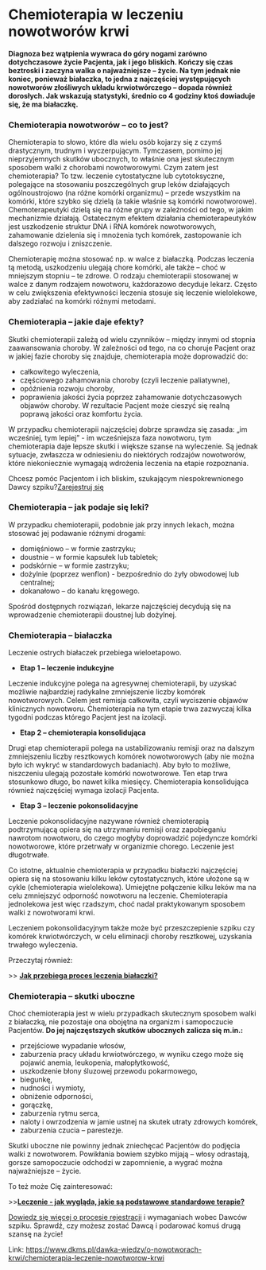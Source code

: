 # Chemioterapia w leczeniu nowotworów krwi

**Diagnoza bez wątpienia wywraca do góry nogami zarówno dotychczasowe życie Pacjenta, jak i jego bliskich. Kończy się czas beztroski i zaczyna walka o najważniejsze – życie. Na tym jednak nie koniec, ponieważ białaczka, to jedna z najczęściej występujących nowotworów złośliwych układu krwiotwórczego – dopada również dorosłych. Jak wskazują statystyki, średnio co 4 godziny ktoś dowiaduje się, że ma białaczkę.**


### Chemioterapia nowotworów – co to jest?


Chemioterapia to słowo, które dla wielu osób kojarzy się z czymś drastycznym, trudnym i wyczerpującym. Tymczasem, pomimo jej nieprzyjemnych skutków ubocznych, to właśnie ona jest skutecznym sposobem walki z chorobami nowotworowymi. Czym zatem jest chemioterapia? To tzw. leczenie cytostatyczne lub cytotoksyczne, polegające na stosowaniu poszczególnych grup leków działających ogólnoustrojowo (na różne komórki organizmu) – przede wszystkim na komórki, które szybko się dzielą (a takie właśnie są komórki nowotworowe). Chemoterapeutyki dzielą się na różne grupy w zależności od tego, w jakim mechanizmie działają. Ostatecznym efektem działania chemioterapeutyków jest uszkodzenie struktur DNA i RNA komórek nowotworowych, zahamowanie dzielenia się i mnożenia tych komórek, zastopowanie ich dalszego rozwoju i zniszczenie.


Chemioterapię można stosować np. w walce z białaczką. Podczas leczenia tą metodą, uszkodzeniu ulegają chore komórki, ale także – choć w mniejszym stopniu – te zdrowe. O rodzaju chemioterapii stosowanej w walce z danym rodzajem nowotworu, każdorazowo decyduje lekarz. Często w celu zwiększenia efektywności leczenia stosuje się leczenie wielolekowe, aby zadziałać na komórki różnymi metodami. 


### Chemioterapia – jakie daje efekty?


Skutki chemioterapii zależą od wielu czynników – między innymi od stopnia zaawansowania choroby. W zależności od tego, na co choruje Pacjent oraz w jakiej fazie choroby się znajduje, chemioterapia może doprowadzić do:


* całkowitego wyleczenia,
* częściowego zahamowania choroby (czyli leczenie paliatywne),
* opóźnienia rozwoju choroby,
* poprawienia jakości życia poprzez zahamowanie dotychczasowych objawów choroby. W rezultacie Pacjent może cieszyć się realną poprawą jakości oraz komfortu życia.


W przypadku chemioterapii najczęściej dobrze sprawdza się zasada: „im wcześniej, tym lepiej” \- im wcześniejsza faza nowotworu, tym chemioterapia daje lepsze skutki i większe szanse na wyleczenie. Są jednak sytuacje, zwłaszcza w odniesieniu do niektórych rodzajów nowotworów, które niekoniecznie wymagają wdrożenia leczenia na etapie rozpoznania.


Chcesz pomóc Pacjentom i ich bliskim, szukającym niespokrewnionego Dawcy szpiku?[Zarejestruj się](/zarejestruj-sie-teraz "Zarejestruj sie teraz")
### Chemioterapia – jak podaje się leki?


W przypadku chemioterapii, podobnie jak przy innych lekach, można stosować jej podawanie różnymi drogami:


* domięśniowo – w formie zastrzyku;
* doustnie – w formie kapsułek lub tabletek;
* podskórnie – w formie zastrzyku;
* dożylnie (poprzez wenflon) \- bezpośrednio do żyły obwodowej lub centralnej;
* dokanałowo – do kanału kręgowego.


Spośród dostępnych rozwiązań, lekarze najczęściej decydują się na wprowadzenie chemioterapii doustnej lub dożylnej.


### Chemioterapia – białaczka


Leczenie ostrych białaczek przebiega wieloetapowo.


* **Etap 1 – leczenie indukcyjne**


Leczenie indukcyjne polega na agresywnej chemioterapii, by uzyskać możliwie najbardziej radykalne zmniejszenie liczby komórek nowotworowych. Celem jest remisja całkowita, czyli wyciszenie objawów klinicznych nowotworu. Chemioterapia na tym etapie trwa zazwyczaj kilka tygodni podczas którego Pacjent jest na izolacji. 


* **Etap 2 – chemioterapia konsolidująca**


Drugi etap chemioterapii polega na ustabilizowaniu remisji oraz na dalszym zmniejszeniu liczby resztkowych komórek nowotworowych (aby nie można było ich wykryć w standardowych badaniach). Aby było to możliwe, niszczeniu ulegają pozostałe komórki nowotworowe. Ten etap trwa stosunkowo długo, bo nawet kilka miesięcy. Chemioterapia konsolidująca również najczęściej wymaga izolacji Pacjenta.


* **Etap 3 – leczenie pokonsolidacyjne**


Leczenie pokonsolidacyjne nazywane również chemioterapią podtrzymującą opiera się na utrzymaniu remisji oraz zapobieganiu nawrotom nowotworu, do czego mogłyby doprowadzić pojedyncze komórki nowotworowe, które przetrwały w organizmie chorego. Leczenie jest długotrwałe.


Co istotne, aktualnie chemioterapia w przypadku białaczki najczęściej opiera się na stosowaniu kilku leków cytostatycznych, które ułożone są w cykle (chemioterapia wielolekowa). Umiejętne połączenie kilku leków ma na celu zmniejszyć odporność nowotworu na leczenie. Chemioterapia jednolekowa jest więc rzadszym, choć nadal praktykowanym sposobem walki z nowotworami krwi.


Leczeniem pokonsolidacyjnym także może być przeszczepienie szpiku czy komórek krwiotwórczych, w celu eliminacji choroby resztkowej, uzyskania trwałego wyleczenia.


Przeczytaj również:


\>\> [**Jak przebiega proces leczenia białaczki?**](https://www.dkms.pl/dawka-wiedzy/o-nowotworach-krwi/jak-przebiega-proces-leczenia-bialaczki)


### Chemioterapia – skutki uboczne


Choć chemioterapia jest w wielu przypadkach skutecznym sposobem walki z białaczką, nie pozostaje ona obojętna na organizm i samopoczucie Pacjentów. **Do jej najczęstszych skutków ubocznych zalicza się m.in.:**


* przejściowe wypadanie włosów,
* zaburzenia pracy układu krwiotwórczego, w wyniku czego może się pojawić anemia, leukopenia, małopłytkowość,
* uszkodzenie błony śluzowej przewodu pokarmowego,
* biegunkę,
* nudności i wymioty,
* obniżenie odporności,
* gorączkę,
* zaburzenia rytmu serca,
* naloty i owrzodzenia w jamie ustnej na skutek utraty zdrowych komórek,
* zaburzenia czucia – parestezje.


Skutki uboczne nie powinny jednak zniechęcać Pacjentów do podjęcia walki z nowotworem. Powikłania bowiem szybko mijają – włosy odrastają, gorsze samopoczucie odchodzi w zapomnienie, a wygrać można najważniejsze – życie.


To też może Cię zainteresować:


\>\>[**Leczenie \- jak wygląda, jakie są podstawowe standardowe terapie?**](https://www.dkms.pl/dawka-wiedzy/o-nowotworach-krwi/leczenie-nowotworow-krwi)


[Dowiedz się więcej o procesie rejestracji](https://www.dkms.pl/dawka-wiedzy/o-rejestracji) i wymaganiach wobec Dawców szpiku. Sprawdź, czy możesz zostać Dawcą i podarować komuś drugą szansę na życie!



Link: https://www.dkms.pl/dawka-wiedzy/o-nowotworach-krwi/chemioterapia-leczenie-nowotworow-krwi

